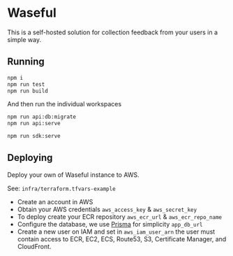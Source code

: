 # Waseful

This is a self-hosted solution for collection feedback from your users in a
simple way.

## Running

```bash
npm i
npm run test
npm run build
```

And then run the individual workspaces

```bash
npm run api:db:migrate
npm run api:serve

npm run sdk:serve
```

## Deploying

Deploy your own of Waseful instance to AWS.

See: `infra/terraform.tfvars-example`

- Create an account in AWS
- Obtain your AWS credentials `aws_access_key` & `aws_secret_key`
- To deploy create your ECR repository `aws_ecr_url` & `aws_ecr_repo_name`
- Configure the database, we use [Prisma](https://www.prisma.io/) for simplicity `app_db_url`
- Create a new user on IAM and set in `aws_iam_user_arn` the user must contain
  access to ECR, EC2, ECS, Route53, S3, Certificate Manager, and CloudFront.
